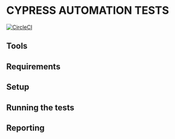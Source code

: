 # CYPRESS AUTOMATION TESTS

[![CircleCI](https://dl.circleci.com/status-badge/img/gh/Krosav4eg/Cypress-Automation_tests/tree/master.svg?style=shield)](https://dl.circleci.com/status-badge/redirect/gh/Krosav4eg/Cypress-Automation_tests/tree/master)

## Tools

## Requirements

## Setup

## Running the tests

## Reporting